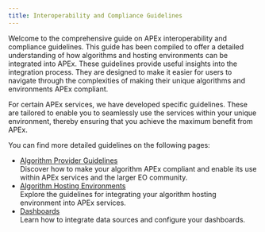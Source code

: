 ```yaml
---
title: Interoperability and Compliance Guidelines
---
```


Welcome to the comprehensive guide on APEx interoperability and compliance guidelines. This guide has been compiled to
offer a detailed understanding of how algorithms and hosting environments can be integrated into APEx. These guidelines
provide useful insights into the integration process. They are designed to make it easier for users to navigate through
the complexities of making their unique algorithms and environments APEx compliant.

For certain APEx services, we have developed specific guidelines. These are tailored to enable you to seamlessly use
the services within your unique environment, thereby ensuring that you achieve the maximum benefit from APEx.

You can find more detailed guidelines on the following pages:

* [Algorithm Provider Guidelines](./algohosting.md)
  <br/>Discover how to make your algorithm APEx compliant and enable its use within APEx services and the larger EO community.
* [Algorithm Hosting Environments](./algohostingenv.md)
  <br/>Explore the guidelines for integrating your algorithm hosting environment into APEx services.
* [Dashboards](./dashboards.md)
  <br/>Learn how to integrate data sources and configure your dashboards.
